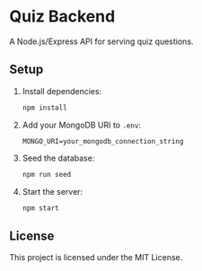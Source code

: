 # Quiz Backend

A Node.js/Express API for serving quiz questions.

## Setup

1. Install dependencies:
   ```sh
   npm install
   ```
2. Add your MongoDB URI to `.env`:
   ```
   MONGO_URI=your_mongodb_connection_string
   ```
3. Seed the database:
   ```sh
   npm run seed
   ```
4. Start the server:
   ```sh
   npm start
   ```

## License
This project is licensed under the MIT License.
